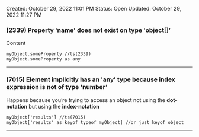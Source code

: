 Created: October 29, 2022 11:01 PM
Status: Open
Updated: October 29, 2022 11:27 PM

### (2339) Property 'name' does not exist on type 'object[]’

Content

```tsx
myObject.someProperty //ts(2339)
myObject.someProperty as any
```

---

### (7015) Element implicitly has an 'any' type because index expression is not of type 'number’

Happens because you’re trying to access an object not using the **dot-notation** but using the **index-notation**

```tsx
myObject['results'] //ts(7015)
myObject['results' as keyof typeof myObject] //or just keyof object
```

---